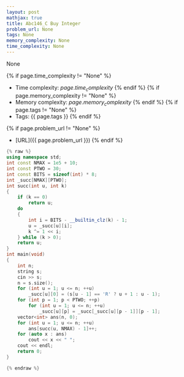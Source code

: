 ```yaml
---
layout: post
mathjax: true
title: Abc146_C Buy Integer
problem_url: None
tags: None
memory_complexity: None
time_complexity: None
---
```


None


{% if page.time_complexity != "None" %}
- Time complexity: ${{ page.time_complexity }}$
{% endif %}
{% if page.memory_complexity != "None" %}
- Memory complexity: ${{ page.memory_complexity }}$
{% endif %}
{% if page.tags != "None" %}
- Tags: {{ page.tags }}
{% endif %}

{% if page.problem_url != "None" %}
- [URL]({{ page.problem_url }})
{% endif %}

```cpp
{% raw %}
using namespace std;
int const NMAX = 1e5 + 10;
int const PTWO = 30;
int const BITS = sizeof(int) * 8;
int _succ[NMAX][PTWO];
int succ(int u, int k)
{
    if (k == 0)
        return u;
    do
    {
        int i = BITS - __builtin_clz(k) - 1;
        u = _succ[u][i];
        k ^= 1 << i;
    } while (k > 0);
    return u;
}
int main(void)
{
    int n;
    string s;
    cin >> s;
    n = s.size();
    for (int u = 1; u <= n; ++u)
        _succ[u][0] = (s[u - 1] == 'R' ? u + 1 : u - 1);
    for (int p = 1; p < PTWO; ++p)
        for (int u = 1; u <= n; ++u)
            _succ[u][p] = _succ[_succ[u][p - 1]][p - 1];
    vector<int> ans(n, 0);
    for (int u = 1; u <= n; ++u)
        ans[succ(u, NMAX) - 1]++;
    for (auto x : ans)
        cout << x << " ";
    cout << endl;
    return 0;
}

{% endraw %}
```